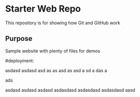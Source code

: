 # Starter Web Repo

This repository is for showing how Git and GitHub work

## Purpose

Sample website with plenty of files for demos

#deployment:

asdasd asdasd asd as as asd 
as
asd
a
sd
a
das
a

ads

asdasd
asdasd
asdasd
asdasdasd
asdasdasd
asdasdasd
aasd
